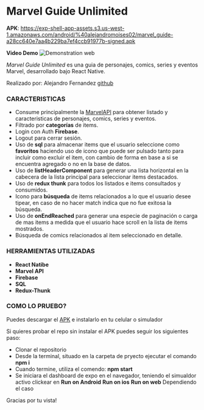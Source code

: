# Marvel Guide Unlimited

**APK**: https://exp-shell-app-assets.s3.us-west-1.amazonaws.com/android/%40alejandromoises02/marvel_guide-a28cc640e7aa4b229ba7ef4ccb91977b-signed.apk

**Video Demo**
![Demonstration web](./assets/demo/marvelGuideVideoDemoA.gif)


*Marvel Guide Unlimited* es una guia de personajes, comics, series y eventos Marvel, desarrollado bajo React Native.

Realizado por: Alejandro Fernandez [github](https://github.com/alejandromoises02)

### CARACTERISTICAS

- Consume principalmente la [MarvelAPI](https://developer.marvel.com/) para obtener listado y caracteristicas de personajes, comics, series y eventos.
- Filtrado por **categorías** de items.
- Login con Auth **Firebase**.
- Logout para cerrar sesión.
- Uso de **sql** para almacenar items que el usuario seleccione como **favoritos** haciendo uso de icono que puede ser pulsado tanto para incluir como excluir el item, con cambio de forma en base a si se encuentra agregado o no en la base de datos.
- Uso de **listHeaderComponent** para generar una lista horizontal en la cabecera de la lista principal para seleccionar items destacados.
- Uso de **redux thunk** para todos los listados e items consultados y consumidos.
- Icono para **búsqueda** de items relacionados a lo que el usuario desee tipear, en caso de no hacer match indica que no fue exitosa la búsqueda.
- Uso de **onEndReached** para generar una especie de paginación o carga de mas items a medida que el usuario hace scroll en la lista de items mostrados.
- Búsqueda de comics relacionados al item seleccionado en detalle.


### HERRAMIENTAS UTILIZADAS 

- **React Natibe**
- **Marvel API**
- **Firebase** 
- **SQL** 
- **Redux-Thunk**

### COMO LO PRUEBO?

Puedes descargar el [APK](https://exp-shell-app-assets.s3.us-west-1.amazonaws.com/android/%40alejandromoises02/marvel_guide-a28cc640e7aa4b229ba7ef4ccb91977b-signed.apk) e instalarlo en tu celular o simulador 


Si quieres probar el repo sin instalar el APK puedes seguir los siguientes paso:

- Clonar el repositorio
- Desde la terminal, situado en la carpeta de pryecto ejecutar el comando **npm i**
- Cuando termine, utiliza el comendo: **npm start**
- Se iniciara el dashboard de expo en el navegador, teniendo el simualdor activo clickear en 
**Run on Android**
**Run on ios**
**Run on web**
Dependiendo el caso

Gracias por tu vista! 

